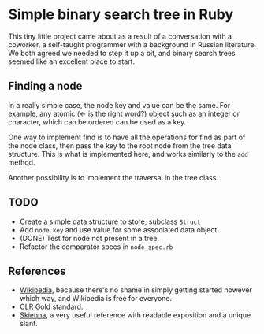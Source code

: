 # Simple binary search tree in Ruby

This tiny little project came about as a result of a conversation
with a coworker, a self-taught programmer with a background in
Russian literature. We both agreed we needed to step it up a bit,
and binary search trees seemed like an excellent place to start.


## Finding a node

In a really simple case, the node key and value can be the same.
For example, any atomic (<- is the right word?) object such as
an integer or character, which can be ordered can be used as a
key.

One way to implement find is to have all the operations for find
as part of the node class, then pass the key to the root node
from the tree data structure. This is what is implemented here,
and works similarly to the `add` method.

Another possibility is to implement the traversal in the tree
class.

## TODO

* Create a simple data structure to store, subclass `Struct`
* Add  `node.key` and use value for some associated data object
* (DONE) Test for node not present in a tree.
* Refactor the comparator specs in `node_spec.rb`

## References

* [Wikipedia](https://en.wikipedia.org/wiki/Binary_search_tree), because
  there's no shame in simply getting started however which way, and
  Wikipedia is free for everyone.
* [CLR](https://www.amazon.com/Introduction-Algorithms-3rd-MIT-Press/dp/0262033844/) Gold standard.
* [Skienna](https://www.amazon.com/Algorithm-Design-Manual-Steven-Skiena/dp/B00B8139Z8/),
a very useful reference with readable exposition and a unique slant.
